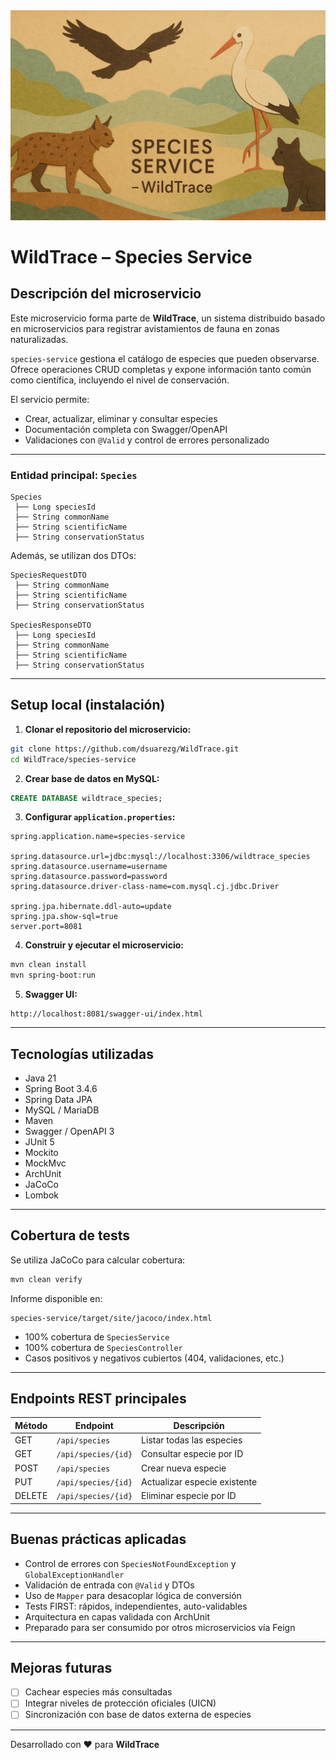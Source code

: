 <div style="text-align: center;">
  <img src="src/main/resources/static/banner.png" alt="WildTrace Species Service">
</div>

# WildTrace – Species Service

## Descripción del microservicio

Este microservicio forma parte de **WildTrace**, un sistema distribuido basado en microservicios para registrar avistamientos de fauna en zonas naturalizadas.

`species-service` gestiona el catálogo de especies que pueden observarse. Ofrece operaciones CRUD completas y expone información tanto común como científica, incluyendo el nivel de conservación.

El servicio permite:
- Crear, actualizar, eliminar y consultar especies
- Documentación completa con Swagger/OpenAPI
- Validaciones con `@Valid` y control de errores personalizado

---



### Entidad principal: `Species`

```text
Species
 ├── Long speciesId
 ├── String commonName
 ├── String scientificName
 ├── String conservationStatus
```

Además, se utilizan dos DTOs:

```text
SpeciesRequestDTO
 ├── String commonName
 ├── String scientificName
 ├── String conservationStatus

SpeciesResponseDTO
 ├── Long speciesId
 ├── String commonName
 ├── String scientificName
 ├── String conservationStatus
```

---

## Setup local (instalación)

1. **Clonar el repositorio del microservicio:**
```bash
git clone https://github.com/dsuarezg/WildTrace.git
cd WildTrace/species-service
```

2. **Crear base de datos en MySQL:**
```sql
CREATE DATABASE wildtrace_species;
```

3. **Configurar `application.properties`:**
```properties
spring.application.name=species-service

spring.datasource.url=jdbc:mysql://localhost:3306/wildtrace_species
spring.datasource.username=username
spring.datasource.password=password
spring.datasource.driver-class-name=com.mysql.cj.jdbc.Driver

spring.jpa.hibernate.ddl-auto=update
spring.jpa.show-sql=true
server.port=8081
```

4. **Construir y ejecutar el microservicio:**
```bash
mvn clean install
mvn spring-boot:run
```

5. **Swagger UI:**
```
http://localhost:8081/swagger-ui/index.html
```

---

## Tecnologías utilizadas

- Java 21
- Spring Boot 3.4.6
- Spring Data JPA
- MySQL / MariaDB
- Maven
- Swagger / OpenAPI 3
- JUnit 5
- Mockito
- MockMvc
- ArchUnit
- JaCoCo
- Lombok

---

## Cobertura de tests

Se utiliza JaCoCo para calcular cobertura:
```bash
mvn clean verify
```
Informe disponible en:
```
species-service/target/site/jacoco/index.html
```

- 100% cobertura de `SpeciesService`
- 100% cobertura de `SpeciesController`
- Casos positivos y negativos cubiertos (404, validaciones, etc.)

---

## Endpoints REST principales

| Método | Endpoint                | Descripción                      |
|--------|-------------------------|----------------------------------|
| GET    | `/api/species`         | Listar todas las especies        |
| GET    | `/api/species/{id}`    | Consultar especie por ID         |
| POST   | `/api/species`         | Crear nueva especie              |
| PUT    | `/api/species/{id}`    | Actualizar especie existente     |
| DELETE | `/api/species/{id}`    | Eliminar especie por ID          |

---

## Buenas prácticas aplicadas

- Control de errores con `SpeciesNotFoundException` y `GlobalExceptionHandler`
- Validación de entrada con `@Valid` y DTOs
- Uso de `Mapper` para desacoplar lógica de conversión
- Tests FIRST: rápidos, independientes, auto-validables
- Arquitectura en capas validada con ArchUnit
- Preparado para ser consumido por otros microservicios vía Feign

---

## Mejoras futuras

- [ ] Cachear especies más consultadas
- [ ] Integrar niveles de protección oficiales (UICN)
- [ ] Sincronización con base de datos externa de especies

---

Desarrollado con ❤️ para **WildTrace**